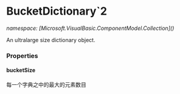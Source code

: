 ﻿# BucketDictionary`2
_namespace: [Microsoft.VisualBasic.ComponentModel.Collection](<a href="#" onClick="load('/docs/Microsoft.VisualBasic.ComponentModel.Collection/index.md')"></a>)_

An ultralarge size dictionary object.




### Properties

#### bucketSize
每一个字典之中的最大的元素数目
